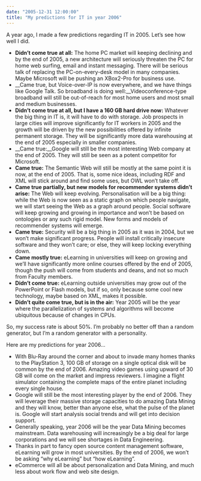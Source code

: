 ```yaml
---
date: "2005-12-31 12:00:00"
title: "My predictions for IT in year 2006"
---
```




A year ago, I made a few predictions regarding IT in 2005. Let&rsquo;s see how well I did.

- __Didn&rsquo;t come true at all:__ The home PC market will keeping declining and by the end of 2005, a new architecture will seriously threaten the PC for home web surfing, email and instant messaging. There will be serious talk of replacing the PC-on-every-desk model in many companies. Maybe Microsoft will be pushing an XBox2-Pro for business use.
- __Came true, but Voice-over-IP is now everywhere, and we have things like Google Talk. So broadband is doing well:__Videoconference-type broadband will still be out-of-reach for most home users and most small and medium businesses.
- __Didn&rsquo;t come true at all, but I have a 160 GB hard drive now:__ Whatever the big thing in IT is, it will have to do with storage. Job prospects in large cities will improve significantly for IT workers in 2005 and the growth will be driven by the new possibilities offered by infinite permanent storage. They will be significantly more data warehousing at the end of 2005 especially in smaller companies.
- __Came true:__Google will still be the most interesting Web company at the end of 2005. They will still be seen as a potent competitor for Microsoft.
- __Came true:__ The Semantic Web will still be mostly at the same point it is now, at the end of 2005. That is, some nice ideas, including RDF and XML will stick around and find some uses, but OWL won&rsquo;t take off.
- __Came true partially, but new models for recommender systems didn&rsquo;t arise:__ The Web will keep evolving. Personalisation will be a big thing: while the Web is now seen as a static graph on which people navigate, we will start seeing the Web as a graph around people. Social software will keep growing and growing in importance and won&rsquo;t be based on ontologies or any such rigid model. New forms and models of recommender systems will emerge.
- __Came true:__  Security will be a big thing in 2005 as it was in 2004, but we won&rsquo;t make significant progress. People will install critically insecure software and they won&rsquo;t care; or else, they will keep locking everything down.
- __Came mostly true:__  eLearning in universities will keep on growing and we&rsquo;ll have significantly more online courses offered by the end of 2005, though the push will come from students and deans, and not so much from Faculty members.
- __Didn&rsquo;t come true:__  eLearning outside universities may grow out of the PowerPoint or Flash models, but if so, only because some cool new technology, maybe based on XML, makes it possible.
- __Didn&rsquo;t quite come true, but is in the air:__  Year 2005 will be the year where the parallelization of systems and algorithms will become ubiquitous because of changes in CPUs.


So, my success rate is about 50%. I&rsquo;m probably no better off than a random generator, but I&rsquo;m a random generator with a personality.

Here are my predictions for year 2006&hellip;

- With Blu-Ray around the corner and about to invade many homes thanks to the PlayStation 3, 100 GB of storage on a single optical disk will be common by the end of 2006. Amazing video games using upward of 30 GB will come on the market and impress reviewers. I imagine a flight simulator containing the complete maps of the entire planet including every single house.
- Google will still be the most interesting player by the end of 2006. They will leverage their massive storage capacities to do amazing Data Mining and they will know, better than anyone else, what the pulse of the planet is. Google will start analysis social trends and will get into decision support.
- Generally speaking, year 2006 will be the year Data Mining becomes mainstream. Data warehousing will increasingly be a big deal for large corporations and we will see shortages in Data Engineering.
- Thanks in part to fancy open source content management software, eLearning will grow in most universities. By the end of 2006, we won&rsquo;t be asking &ldquo;why eLearning&rdquo; but &ldquo;how eLearning&rdquo;.
- eCommerce will all be about personalization and Data Mining, and much less about work flow and web site design.


